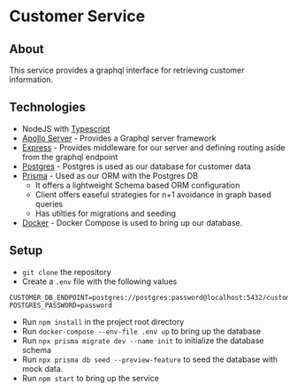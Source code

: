 # Customer Service

## About

This service provides a graphql interface for retrieving customer information.

## Technologies

- NodeJS with [Typescript](https://www.typescriptlang.org/docs/handbook/2/basic-types.html)
- [Apollo Server](https://www.apollographql.com/docs/apollo-server/getting-started/) - Provides a Graphql server framework
- [Express](https://expressjs.com/en/guide/routing.html) - Provides middleware for our server and defining routing aside from the graphql endpoint
- [Postgres](https://www.postgresql.org/docs/) - Postgres is used as our database for customer data
- [Prisma](https://www.prisma.io/docs/reference/api-reference/prisma-client-reference) - Used as our ORM with the Postgres DB
  - It offers a lightweight Schema based ORM configuration
  - Client offers easeful strategies for n+1 avoidance in graph based queries
  - Has utilties for migrations and seeding
- [Docker](https://docs.docker.com/compose/) - Docker Compose is used to bring up our database.

## Setup

- `git clone` the repository
- Create a `.env` file with the following values

```
CUSTOMER_DB_ENDPOINT=postgres://postgres:password@localhost:5432/customerdb
POSTGRES_PASSWORD=password
```

- Run `npm install` in the project root directory
- Run `docker-compose --env-file .env up` to bring up the database
- Run `npx prisma migrate dev --name init` to initialize the database schema
- Run `npx prisma db seed --preview-feature` to seed the database with mock data.
- Run `npm start` to bring up the service
